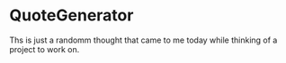 # QuoteGenerator
Ths is just a randomm thought that came to me today while thinking of a project to work on.

